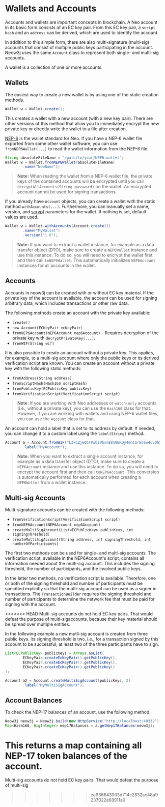 # Wallets and Accounts

Accounts and wallets are important concepts in blockchain. A Neo account in its basic form consists of an EC key pair. From this EC key pair, a `script hash` and an `address` can be derived, which are used to identify the account.

In addition to this simple form, there are also multi-signature (multi-sig) accounts that consist of multiple public keys participating in the account. Neow3j uses the same `Account` class to represent both single- and multi-sig accounts.

A wallet is a collection of one or more accounts.

## Wallets

The easiest way to create a new wallet is by using one of the static creation methods.

```java
Wallet w = Wallet.create();
```

This creates a wallet with a new account (with a new key pair). There are other versions of this method that allow you to immediately encrypt the new private key or directly write the wallet to a file after creation.

[NEP-6](https://github.com/neo-project/proposals/blob/master/nep-6.mediawiki) is the wallet standard for Neo. If you have a NEP-6 wallet file exported from some other wallet software, you can use `fromNEP6Wallet(...)` to read the wallet information from the NEP-6 file.

```java
String absoluteFileName = "/path/to/your/NEP6.wallet";
Wallet w = Wallet.fromNEP6Wallet(absoluteFileName)
        .name("NewName");
```

> **Note:** When reading the wallet from a NEP-6 wallet file, the private keys of the contained accounts will be encrypted until you call `decryptAllAccounts(String password)` on the wallet. An encrypted account cannot be used for signing transactions.

If you already have `Account` objects, you can create a wallet with the static method `withAccounts(...)`. Furthermore, you can manually set a name, version, and [scrypt](https://en.wikipedia.org/wiki/Scrypt) parameters for the wallet. If nothing is set, default values are used.

```java
Wallet w = Wallet.withAccounts(Account.create())
        .name("MyWallet")
        .version("1.0");
```

> **Note:** If you want to extract a wallet instance, for example as a data transfer object (DTO), make sure to create a `NEP6Wallet` instance and use this instance. To do so, you will need to encrypt the wallet first and then call `toNEP6Wallet`. This automatically initializes `NEP6Account` instances for all accounts in the wallet.

## Accounts

Accounts in neow3j can be created with or without EC key material. If the private key of the account is available, the account can be used for signing arbitrary data, which includes transactions or other raw data.

The following methods create an account with the private key available:

- `create()`
- `new Account(ECKeyPair ecKeyPair)`
- `fromNEP6Account(NEP6Account nep6Account)` - Requires decryption of the private key with `decryptPrivateKey(...)`.
- `fromWIF(String wif)`

It is also possible to create an account without a private key. This applies, for example, to a multi-sig account where only the public keys or its derived verification script are known. You can create an account without a private key with the following static methods:

- `fromAddress(String address)`
- `fromScriptHash(Hash160 scriptHash)`
- `fromPublicKey(ECPublicKey publicKey)`
- `fromVerificationScript(VerificationScript script)`

> **Note:** If you are working with Neo addresses or `watch-only` accounts (i.e., without a private key), you can use the `Hash160` class for that. However, if you are working with wallets and using NEP-6 wallet files, you can use the `Account` class for that.

An account can hold a label that is set to its address by default. If needed, you can change it to a custom label using the `label(String)` method.

```java
Account a = Account.fromWIF("L3kCZj6QbFPwbsVhxnB8nUERDy4mhCSrWJew4u5Qh5QmGMfnCTda")
        .label("MyAccount");
```

> **Note:** When you want to extract a single account instance, for example as a data transfer object (DTO), make sure to create a `NEP6Account` instance and use this instance. To do so, you will need to encrypt the account first and then call `toNEP6Account`. This conversion is automatically performed for each account when creating a `NEP6Wallet` from a wallet instance.

## Multi-sig Accounts

Multi-signature accounts can be created with the following methods:

- `fromVerificationScript(VerificationScript script)`
- `fromNEP6Account(NEP6Account nep6Account)`
- `createMultiSigAccount(List<ECPublicKey> publicKeys, int signingThreshold)`
- `createMultiSigAccount(String address, int signingThreshold, int numberOfParticipants)`

The first two methods can be used for single- and multi-sig accounts. The verification script, available in the NEP6Account's script, contains all information needed about the multi-sig account. This includes the signing threshold, the number of participants, and the involved public keys.

In the latter two methods, no verification script is available. Therefore, one or both of the signing threshold and number of participants must be specified explicitly so that the multi-sig account can be used as a signer in transactions. The `TransactionBuilder` requires the signing threshold and number of participants to determine the network fee that must be paid for signing with the account.

<<<<<<< HEAD
Multi-sig accounts do not hold EC key pairs. That would defeat the purpose of multi-sigaccounts, because
their key material should be spread over multiple entities.

In the following example a new mutli-sig account is created from three public keys. Its signing threshold is two, i.e.,
for a transaction signed by this account to be successful, at least two of the three participants have to sign.

```java
List<ECPublicKey> publicKeys = Arrays.asList(
        ECKeyPair.createEcKeyPair().getPublicKey(),
        ECKeyPair.createEcKeyPair().getPublicKey(),
        ECKeyPair.createEcKeyPair().getPublicKey()
);

Account a2 = Account.createMultiSigAccount(publicKeys, 2)
        .label("MyMultiSigAccount");
```

## Account Balances

To check the NEP-17 balances of an account, use the following method.

```java
Neow3j neow3j = Neow3j.build(new HttpService("http://localhost:40332"));
Map<Hash160, BigInteger> nep17Balances = a.getNep17Balances(neow3j);
```

This returns a map containing all NEP-17 token balances of the account.
=======
Multi-sig accounts do not hold EC key pairs. That would defeat the purpose of multi-sig
>>>>>>> ea936643003d714c2832ac48a9237022e68911a0
